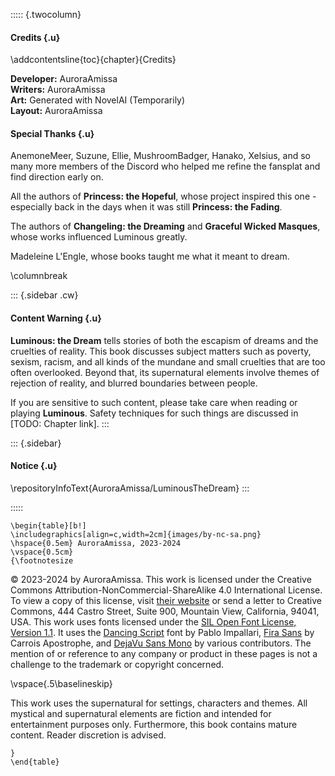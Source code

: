 ::::: {.twocolumn}

#### Credits {.u}

\addcontentsline{toc}{chapter}{Credits}

**Developer:** AuroraAmissa  
**Writers:** AuroraAmissa  
**Art:** Generated with NovelAI (Temporarily)  
**Layout:** AuroraAmissa

#### Special Thanks {.u}

AnemoneMeer, Suzune, Ellie, MushroomBadger, Hanako, Xelsius, and so many more members of the Discord who helped me refine the fansplat and find direction early on.

All the authors of **Princess: the Hopeful**, whose project inspired this one - especially back in the days when it was still **Princess: the Fading**.

The authors of **Changeling: the Dreaming** and **Graceful Wicked Masques**, whose works influenced Luminous greatly.

Madeleine L'Engle, whose books taught me what it meant to dream.

\columnbreak

::: {.sidebar .cw}
#### Content Warning {.u}

**Luminous: the Dream** tells stories of both the escapism of dreams and the cruelties of reality. This book discusses subject matters such as poverty, sexism, racism, and all kinds of the mundane and small cruelties that are too often overlooked. Beyond that, its supernatural elements involve themes of rejection of reality, and blurred boundaries between people.

If you are sensitive to such content, please take care when reading or playing **Luminous**. Safety techniques for such things are discussed in [TODO: Chapter link].
:::

::: {.sidebar}
#### Notice {.u}

\repositoryInfoText{AuroraAmissa/LuminousTheDream}
:::

:::::

```{=latex}
\begin{table}[b!]
\includegraphics[align=c,width=2cm]{images/by-nc-sa.png} \hspace{0.5em} AuroraAmissa, 2023-2024
\vspace{0.5cm}
{\footnotesize
```

© 2023-2024 by AuroraAmissa. This work is licensed under the Creative Commons Attribution-NonCommercial-ShareAlike 4.0 International License. To view a copy of this license, visit [their website](https://creativecommons.org/licenses/by-nc-sa/4.0/) or send a letter to Creative Commons, 444 Castro Street, Suite 900, Mountain View, California, 94041, USA. This work uses fonts licensed under the [SIL Open Font License, Version 1.1](https://scripts.sil.org/cms/scripts/page.php?site_id=nrsi&id=OFL). It uses the [Dancing Script](https://github.com/impallari/DancingScript) font by Pablo Impallari, [Fira Sans](https://github.com/mozilla/Fira) by Carrois Apostrophe, and [DejaVu Sans Mono](https://dejavu-fonts.github.io/) by various contributors. The mention of or reference to any company or product in these pages is not a challenge to the trademark or copyright concerned.

\vspace{.5\baselineskip}

This work uses the supernatural for settings, characters and themes. All mystical and supernatural elements are fiction and intended for entertainment purposes only. Furthermore, this book contains mature content. Reader discretion is advised.

```{=latex}
}
\end{table}
```
